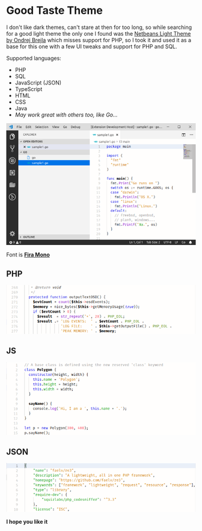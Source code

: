 # Good Taste Theme

I don't like dark themes, can't stare at then for too long, so while searching for a good light theme the only
one I found was the [Netbeans Light Theme by Ondrej Brejla](https://github.com/obrejla/vscode-netbeans-light-theme) which
misses support for PHP, so I took it and used it as a base for this one with a few UI tweaks and support for PHP and SQL.

Supported languages:
- PHP
- SQL
- JavaScript (JSON)
- TypeScript
- HTML
- CSS
- Java
- _May work great with others too, like Go..._

![Window Sample](./images/sample-window.png)

Font is [**Fira Mono**](https://mozilla.github.io/Fira/)

## PHP

![PHP Sample](./images/sample-php.png)

## JS

![Window JS](./images/sample-js.png)

## JSON

![Window JSON](./images/sample-json.png)

**I hope you like it**
